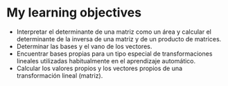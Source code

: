 # My learning objectives
* Interpretar el determinante de una matriz como un área y calcular el determinante de la inversa de una matriz y de un producto de matrices.
* Determinar las bases y el vano de los vectores.
* Encuentrar bases propias para un tipo especial de transformaciones lineales utilizadas habitualmente en el aprendizaje automático.
* Calcular los valores propios y los vectores propios de una transformación lineal (matriz). 
